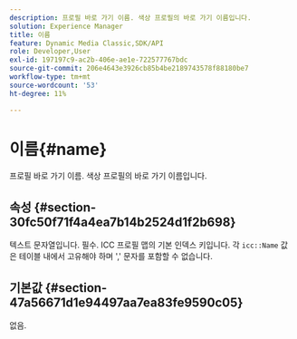 ```yaml
---
description: 프로필 바로 가기 이름. 색상 프로필의 바로 가기 이름입니다.
solution: Experience Manager
title: 이름
feature: Dynamic Media Classic,SDK/API
role: Developer,User
exl-id: 197197c9-ac2b-406e-ae1e-722577767bdc
source-git-commit: 206e4643e3926cb85b4be2189743578f88180be7
workflow-type: tm+mt
source-wordcount: '53'
ht-degree: 11%

---
```


# 이름{#name}

프로필 바로 가기 이름. 색상 프로필의 바로 가기 이름입니다.

## 속성 {#section-30fc50f71f4a4ea7b14b2524d1f2b698}

텍스트 문자열입니다. 필수. ICC 프로필 맵의 기본 인덱스 키입니다. 각 `icc::Name` 값은 테이블 내에서 고유해야 하며 &#39;,&#39; 문자를 포함할 수 없습니다.

## 기본값 {#section-47a56671d1e94497aa7ea83fe9590c05}

없음.
